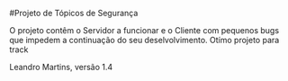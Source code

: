 #Projeto de Tópicos de Segurança 
 
O projeto contêm o Servidor a funcionar e o Cliente com pequenos bugs que impedem a continuação do seu deselvolvimento.
Otímo projeto para track



Leandro Martins,
versão 1.4